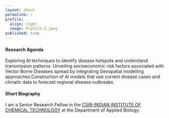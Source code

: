 ```yaml
---
layout: about
permalink: /
profile:
  align: right
  image: Profile-2.jpeg
published: true
---
```


#### Research Agenda
Exploring AI techniques to identify disease hotspots and understand transmission patterns. Unveiling socioeconomic risk factors associated with Vector Borne Diseases spread by integrating Geospatial modelling approaches.Construction of AI models that use current disease cases  and climatic data to forecast regional disease outbreaks.
#### Short Biography
I am a Senior Research Fellow in the <a href="https://www.iict.res.in/">CSIR-INDIAN INSTITUTE OF CHEMICAL TECHNOLOGY</a> at the Department of Applied Biology.

